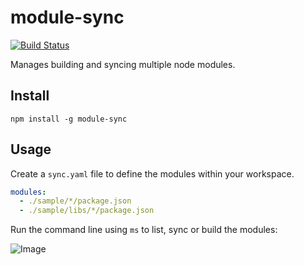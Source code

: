 # module-sync

[![Build Status](https://travis-ci.org/philcockfield/module-sync.svg?branch=master)](https://travis-ci.org/philcockfield/module-sync)

Manages building and syncing multiple node modules.



## Install

    npm install -g module-sync



## Usage
Create a `sync.yaml` file to define the modules within your workspace.

```yaml
modules:
  - ./sample/*/package.json
  - ./sample/libs/*/package.json
```

Run the command line using `ms` to list, sync or build the modules:

![Image](https://cloud.githubusercontent.com/assets/185555/25547887/d81a8f00-2cbd-11e7-98f7-730138032c3f.png)
